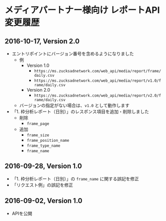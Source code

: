 
# メディアパートナー様向け レポートAPI 変更履歴

## 2016-10-17, Version 2.0
- エントリポイントにバージョン番号を含めるようになりました
  - 例
    - Version 1.0
      - `https://ms.zucksadnetwork.com/web_api/media/report/frame/daily.csv`
      - `https://ms.zucksadnetwork.com/web_api/media/report/v1.0/frame/daily.csv`
    - Version 2.0
      - `https://ms.zucksadnetwork.com/web_api/media/report/v2.0/frame/daily.csv`
  - バージョンの指定がない場合は、`v1.0` として動作します
- 「1. 枠分析レポート（日別）」のレスポンス項目を追加・削除しました
  - 削除
    - `frame_page`
  - 追加
    - `frame_size`
    - `frame_position_name`
    - `frame_type_name`
    - `frame_name`

## 2016-09-28, Version 1.0
- 「1. 枠分析レポート（日別）」の `frame_name` に関する誤記を修正
- 「リクエスト例」の誤記を修正

## 2016-09-02, Version 1.0
- APIを公開


